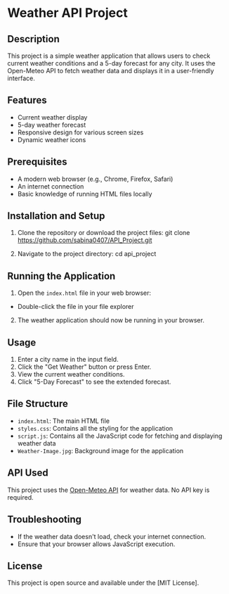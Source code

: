# Weather API Project

## Description
This project is a simple weather application that allows users to check current weather conditions and a 5-day forecast for any city. It uses the Open-Meteo API to fetch weather data and displays it in a user-friendly interface.

## Features
- Current weather display
- 5-day weather forecast
- Responsive design for various screen sizes
- Dynamic weather icons

## Prerequisites
- A modern web browser (e.g., Chrome, Firefox, Safari)
- An internet connection
- Basic knowledge of running HTML files locally

## Installation and Setup
1. Clone the repository or download the project files:
git clone https://github.com/sabina0407/API_Project.git

2. Navigate to the project directory:
cd api_project


## Running the Application
1. Open the `index.html` file in your web browser:
- Double-click the file in your file explorer

2. The weather application should now be running in your browser.

## Usage
1. Enter a city name in the input field.
2. Click the "Get Weather" button or press Enter.
3. View the current weather conditions.
4. Click "5-Day Forecast" to see the extended forecast.

## File Structure
- `index.html`: The main HTML file
- `styles.css`: Contains all the styling for the application
- `script.js`: Contains all the JavaScript code for fetching and displaying weather data
- `Weather-Image.jpg`: Background image for the application

## API Used
This project uses the [Open-Meteo API](https://open-meteo.com/) for weather data. No API key is required.

## Troubleshooting
- If the weather data doesn't load, check your internet connection.
- Ensure that your browser allows JavaScript execution.


## License
This project is open source and available under the [MIT License].
